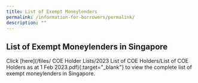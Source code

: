 ```yaml
---
title: List of Exempt Moneylenders
permalink: /information-for-borrowers/permalink/
description: ""
---
```

List of Exempt Moneylenders in Singapore
---
Click [here](/files/
COE Holder Lists/2023 List of COE Holders/List of COE Holders as at 1 Feb 2023.pdf){:target="_blank"} to view the complete list of exempt moneylenders in Singapore.